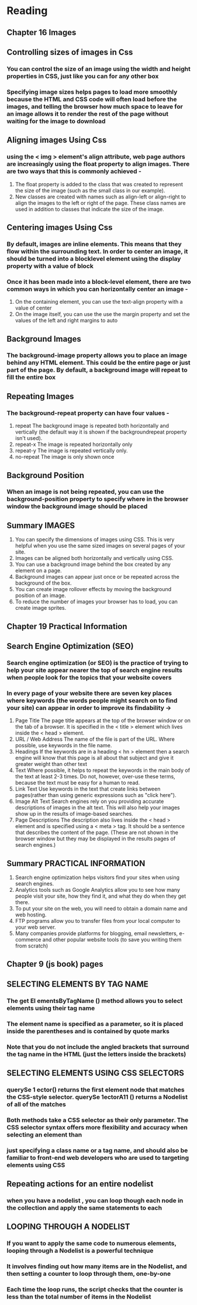 # Reading

## Chapter 16 Images

## Controlling sizes of images in Css

### You can control the size of an image using the width and height properties in CSS, just like you can for any other box

### Specifying image sizes helps pages to load more smoothly because the HTML and CSS code will often load before the images, and telling the browser how much space to leave for an image allows it to render the rest of the page without waiting for the image to download

## Aligning images Using Css

### using the < img > element's align attribute, web page authors are increasingly using the float property to align images. There are two ways that this is commonly achieved -

1. The float property is added to the class that was created to represent the size of the image (such as the small class in our
example).
2. New classes are created with names such as align-left or align-right to align the images to the left or right of the page. These class names are used in addition to classes that indicate the size of the image.

## Centering images Using Css

### By default, images are inline elements. This means that they flow within the surrounding text. In order to center an image, it should be turned into a blocklevel element using the display property with a value of block

### Once it has been made into a block-level element, there are two common ways in which you can horizontally center an image -

1. On the containing element, you can use the text-align property with a value of center
2. On the image itself, you can use the use the margin property and set the values of the left and right margins to auto

## Background Images

### The background-image property allows you to place an image behind any HTML element. This could be the entire page or just part of the page. By default, a background image will repeat to fill the entire box

## Repeating Images

### The background-repeat property can have four values -

1. repeat The background image is repeated both horizontally and vertically (the default way it is shown if the backgroundrepeat property isn't used).
2. repeat-x The image is repeated horizontally only
3. repeat-y The image is repeated vertically only.
4. no-repeat The image is only shown once

## Background Position

### When an image is not being repeated, you can use the background-position property to specify where in the browser window the background image should be placed

## Summary IMAGES

1. You can specify the dimensions of images using CSS. This is very helpful when you use the same sized images on several pages of your site.
2. Images can be aligned both horizontally and vertically using CSS.
3. You can use a background image behind the box created by any element on a page.
4. Background images can appear just once or be repeated across the background of the box.
5. You can create image rollover effects by moving the background position of an image.
6. To reduce the number of images your browser has to load, you can create image sprites.

## Chapter 19 Practical Information

## Search Engine Optimization (SEO)

### Search engine optimization (or SEO) is the practice of trying to help your site appear nearer the top of search engine results when people look for the topics that your website covers

### In every page of your website there are seven key places where keywords (the words people might search on to find your site) can appear in order to improve its findability ->

1. Page Title The page title appears at the top of the browser window or on the tab of a browser. It is specified in the < title > element which lives inside the < head > element.
2. URL / Web Address The name of the file is part of the URL. Where possible, use keywords in the file name.
3. Headings If the keywords are in a heading < hn > element then a search engine will know that this page is all about that subject and give it greater weight than other text
4. Text Where possible, it helps to repeat the keywords in the main body of the text at least 2-3 times. Do not, however, over-use these terms, because the text must be easy for a human to read.
5. Link Text Use keywords in the text that create links between pages(rather than using generic expressions such as "click here").
6. Image Alt Text Search engines rely on you providing accurate descriptions of images in the alt text. This will also help your images show up in the results of image-based searches.
7. Page Descriptions The description also lives inside the < head > element and is specified using a < meta > tag. It should be a sentence that describes the content of the page. (These are not shown in the browser window but they may be displayed in the results pages of search engines.)

## Summary PRACTICAL INFORMATION

1. Search engine optimization helps visitors find your sites when using search engines.
2. Analytics tools such as Google Analytics allow you to see how many people visit your site, how they find it, and what they do when they get there.
3. To put your site on the web, you will need to obtain a domain name and web hosting.
4. FTP programs allow you to transfer files from your local computer to your web server.
5. Many companies provide platforms for blogging, email newsletters, e-commerce and other popular website tools (to save you writing them from scratch)

## Chapter 9 (js book) pages

## SELECTING ELEMENTS BY TAG NAME

### The get El ementsByTagName () method allows you to select elements using their tag name

### The element name is specified as a parameter, so it is placed inside the parentheses and is contained by quote marks

### Note that you do not include the angled brackets that surround the tag name in the HTML (just the letters inside the brackets)

## SELECTING ELEMENTS USING CSS SELECTORS

### querySe 1 ector() returns the first element node that matches the CSS-style selector. querySe 1ectorA11 () returns a Nodelist of all of the matches

### Both methods take a CSS selector as their only parameter. The CSS selector syntax offers more flexibility and accuracy when selecting an element than

### just specifying a class name or a tag name, and should also be familiar to front-end web developers who are used to targeting elements using CSS

## Repeating actions for an entire nodelist

### when you have a nodelist , you can loop though each node in the collection and apply the same statements to each

## LOOPING THROUGH A NODELIST

### If you want to apply the same code to numerous elements, looping through a Nodelist is a powerful technique

### It involves finding out how many items are in the Nodelist, and then setting a counter to loop through them, one-by-one

### Each time the loop runs, the script checks that the counter is less than the total number of items in the Nodelist

